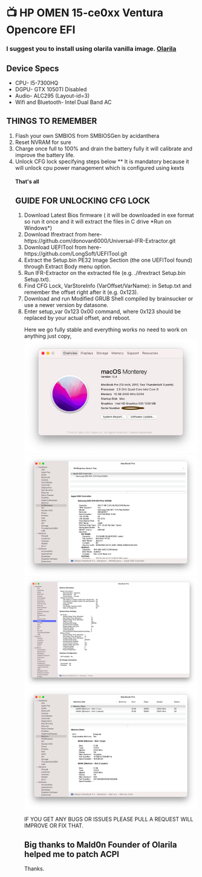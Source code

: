 <html>
<h1> &#128250; HP OMEN 15-ce0xx Ventura Opencore EFI</h1>
  <h3> I suggest you to install using olarila vanilla image. <a href="https://www.olarila.com/topic/6278-hackintosh-and-macintosh-olarila-vanilla-images-macos/">Olarila</a></h3>
  <p><h2>Device Specs</h2>
  <ul>
  <li>CPU- I5-7300HQ</li>
  <li OMEN 15-ce0xx Ventura Opencore EFI
  <l
  align-items: flex-start;i>DGPU- GTX 1050TI Disabled</li>
  <li>Audio- ALC295 (Layout-id=3)</li>
  <li>Wifi and Bluetooth- Intel Dual Band AC</li>
  </ul>
  </p>
  <p id="thr-pts">
<h2>THINGS TO REMEMBER</h2>
<ol>
  <li>Flash your own SMBIOS from SMBIOSGen by acidanthera</li>
  <li>Reset NVRAM for sure</li>
  <li>Charge once full to 100% and drain the battery fully it will calibrate and improve the battery life.</li>
  <li>Unlock CFG lock specifying steps below ** It is mandatory because it will unlock cpu power management which is configured using kexts</li>
  
  <h4>That's all</h4>
</p>
<p><h2>GUIDE FOR UNLOCKING CFG LOCK</h2>
<ol>
  <li>Download Latest Bios firmware ( it will be downloaded in exe format so run it once and it will extract the files in C drive *Run on         Windows*)</li>
  <li>Download Ifrextract from here- https://github.com/donovan6000/Universal-IFR-Extractor.git</li>
  <li>Download UEFITool from here- https://github.com/LongSoft/UEFITool.git</li>
  <li>Extract the Setup.bin PE32 Image Section (the one UEFITool found) through Extract Body menu option.</li>
  <li>Run IFR-Extractor on the extracted file (e.g. ./ifrextract Setup.bin Setup.txt).</li>
  <li>Find CFG Lock, VarStoreInfo (VarOffset/VarName): in Setup.txt and remember the offset right after it (e.g. 0x123).</li>
  <li>Download and run Modified GRUB Shell compiled by brainsucker or use a newer version by datasone.</li>
  <li>Enter setup_var 0x123 0x00 command, where 0x123 should be replaced by your actual offset, and reboot.</li>

Here we go fully stable and everything works no need to work on anything just copy,
![](images/About.png)
![](images/Nvme.png)
![](images/Power.png)
![](images/Ram.png)

IF YOU GET ANY BUGS OR ISSUES PLEASE PULL A REQUEST WILL IMPROVE OR FIX THAT.

  <h2> Big thanks to Mald0n Founder of Olarila helped me to patch ACPI</h2>
Thanks.
  <p>
</body>
  </html>
